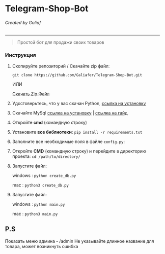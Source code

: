 # Telegram-Shop-Bot
###### Created by Galiaf
------------

> Простой бот для продажи своих товаров

### Инструкция
1. Скопируйте репозиторий / Скачайте zip файл:

	`git clone https://github.com/Galiafer/Telegram-Shop-Bot.git`

	ИЛИ

	[Скачать Zip Файл](https://github.com/Galiafer/Telegram-Shop-Bot/archive/refs/heads/main.zip)

2. Удостоверьтесь, что у вас скачан Python, [ссылка на установку](https://www.python.org/downloads/)
3. Скачайте MySql [ссылка на установку](https://dev.mysql.com/downloads/installer/) | [ссылка на гайд](https://www.youtube.com/watch?v=NJdZYX0zdVM)
4. Откройте **cmd** (командную строку)
5. Установите **все библиотеки**:
   `pip install -r requirements.txt`
6. Заполните все необходимые поля в файле `config.py`:
7. Откройте **CMD** (командную строку) и перейдите в директорию проекта:
 `cd /path/to/directory/`
8. Запустите файл:

	windows : `python create_db.py`

	mac : `python3 create_db.py`
9. Запустите файл:

	windows : `python main.py`

	mac : `python3 main.py`

## P.S
Показать меню админа - /admin
Не указывайте длинное название для товара, может возникнуть ошибка 
